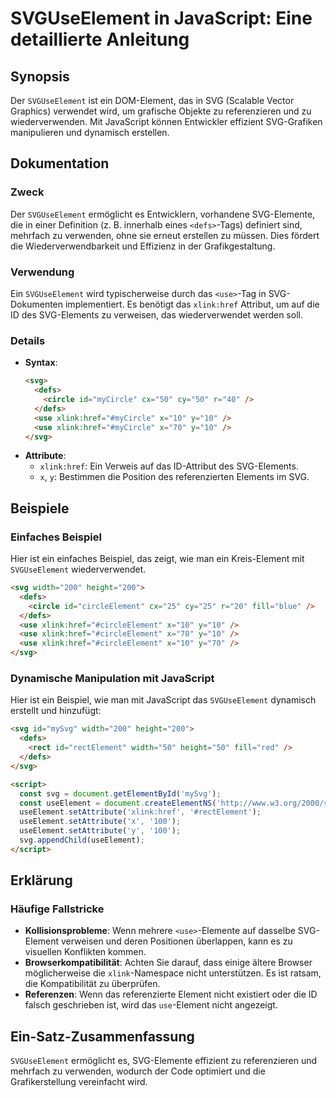 <!--
Meta Description: # SVGUseElement in JavaScript: Eine detaillierte Anleitung ## Synopsis Der `SVGUseElement` ist ein DOM-Element, das in SVG (Scalable Vector Graphics) ...
Meta Keywords: svg, das, use, xlink, die
-->

# SVGUseElement in JavaScript: Eine detaillierte Anleitung

## Synopsis
Der `SVGUseElement` ist ein DOM-Element, das in SVG (Scalable Vector Graphics) verwendet wird, um grafische Objekte zu referenzieren und zu wiederverwenden. Mit JavaScript können Entwickler effizient SVG-Grafiken manipulieren und dynamisch erstellen.

## Dokumentation
### Zweck
Der `SVGUseElement` ermöglicht es Entwicklern, vorhandene SVG-Elemente, die in einer Definition (z. B. innerhalb eines `<defs>`-Tags) definiert sind, mehrfach zu verwenden, ohne sie erneut erstellen zu müssen. Dies fördert die Wiederverwendbarkeit und Effizienz in der Grafikgestaltung.

### Verwendung
Ein `SVGUseElement` wird typischerweise durch das `<use>`-Tag in SVG-Dokumenten implementiert. Es benötigt das `xlink:href` Attribut, um auf die ID des SVG-Elements zu verweisen, das wiederverwendet werden soll.

### Details
- **Syntax**: 
  ```html
  <svg>
    <defs>
      <circle id="myCircle" cx="50" cy="50" r="40" />
    </defs>
    <use xlink:href="#myCircle" x="10" y="10" />
    <use xlink:href="#myCircle" x="70" y="10" />
  </svg>
  ```
- **Attribute**:
  - `xlink:href`: Ein Verweis auf das ID-Attribut des SVG-Elements.
  - `x`, `y`: Bestimmen die Position des referenzierten Elements im SVG.

## Beispiele
### Einfaches Beispiel
Hier ist ein einfaches Beispiel, das zeigt, wie man ein Kreis-Element mit `SVGUseElement` wiederverwendet.

```html
<svg width="200" height="200">
  <defs>
    <circle id="circleElement" cx="25" cy="25" r="20" fill="blue" />
  </defs>
  <use xlink:href="#circleElement" x="10" y="10" />
  <use xlink:href="#circleElement" x="70" y="10" />
  <use xlink:href="#circleElement" x="10" y="70" />
</svg>
```

### Dynamische Manipulation mit JavaScript
Hier ist ein Beispiel, wie man mit JavaScript das `SVGUseElement` dynamisch erstellt und hinzufügt:

```html
<svg id="mySvg" width="200" height="200">
  <defs>
    <rect id="rectElement" width="50" height="50" fill="red" />
  </defs>
</svg>

<script>
  const svg = document.getElementById('mySvg');
  const useElement = document.createElementNS('http://www.w3.org/2000/svg', 'use');
  useElement.setAttribute('xlink:href', '#rectElement');
  useElement.setAttribute('x', '100');
  useElement.setAttribute('y', '100');
  svg.appendChild(useElement);
</script>
```

## Erklärung
### Häufige Fallstricke
- **Kollisionsprobleme**: Wenn mehrere `<use>`-Elemente auf dasselbe SVG-Element verweisen und deren Positionen überlappen, kann es zu visuellen Konflikten kommen.
- **Browserkompatibilität**: Achten Sie darauf, dass einige ältere Browser möglicherweise die `xlink`-Namespace nicht unterstützen. Es ist ratsam, die Kompatibilität zu überprüfen.
- **Referenzen**: Wenn das referenzierte Element nicht existiert oder die ID falsch geschrieben ist, wird das `use`-Element nicht angezeigt.

## Ein-Satz-Zusammenfassung
`SVGUseElement` ermöglicht es, SVG-Elemente effizient zu referenzieren und mehrfach zu verwenden, wodurch der Code optimiert und die Grafikerstellung vereinfacht wird.